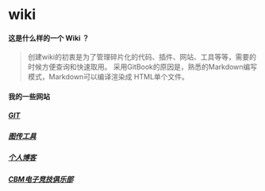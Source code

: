 # wiki

#### 这是什么样的一个 Wiki ？


> 创建wiki的初衷是为了管理碎片化的代码、插件、网站、工具等等，需要的时候方便查询和快速取用。
> 采用GitBook的原因是，熟悉的Markdown编写模式，Markdown可以编译渲染成 HTML单个文件。

#### 我的一些网站
##### [GIT](https://github.com/liu-ziting)
##### [图传工具](https://bat.lihail.cn)
##### [个人博客](https://www.lihail.cn/)
##### [CBM电子竞技俱乐部](https://cbm.lihail.cn/)